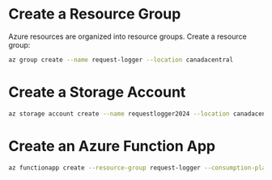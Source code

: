# Create a Resource Group
Azure resources are organized into resource groups. Create a resource group:
```bash
az group create --name request-logger --location canadacentral
```
# Create a Storage Account
```bash
az storage account create --name requestlogger2024 --location canadacentral --resource-group request-logger --sku Standard_LRS
```
# Create an Azure Function App
```bash
az functionapp create --resource-group request-logger --consumption-plan-location canadacentral --runtime dotnet --functions-version 4 --name requestlogger2024 --storage-account requestlogger2024
```
